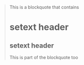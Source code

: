 > This is a blockquote
> that contains
>
> setext header
> =============
> setext header
> -------------
>
> This is part of the blockquote too
